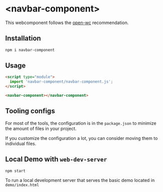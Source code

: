 # \<navbar-component>

This webcomponent follows the [open-wc](https://github.com/open-wc/open-wc) recommendation.

## Installation

```bash
npm i navbar-component
```

## Usage

```html
<script type="module">
  import 'navbar-component/navbar-component.js';
</script>

<navbar-component></navbar-component>
```



## Tooling configs

For most of the tools, the configuration is in the `package.json` to minimize the amount of files in your project.

If you customize the configuration a lot, you can consider moving them to individual files.

## Local Demo with `web-dev-server`

```bash
npm start
```

To run a local development server that serves the basic demo located in `demo/index.html`
